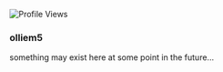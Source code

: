 ![Profile Views](https://komarev.com/ghpvc/?username=olliem5)

### olliem5
something may exist here at some point in the future...
